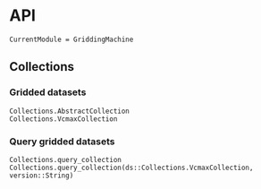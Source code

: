 # API
```@meta
CurrentModule = GriddingMachine
```


## Collections

### Gridded datasets
```@docs
Collections.AbstractCollection
Collections.VcmaxCollection
```

### Query gridded datasets
```@docs
Collections.query_collection
Collections.query_collection(ds::Collections.VcmaxCollection, version::String)
```
